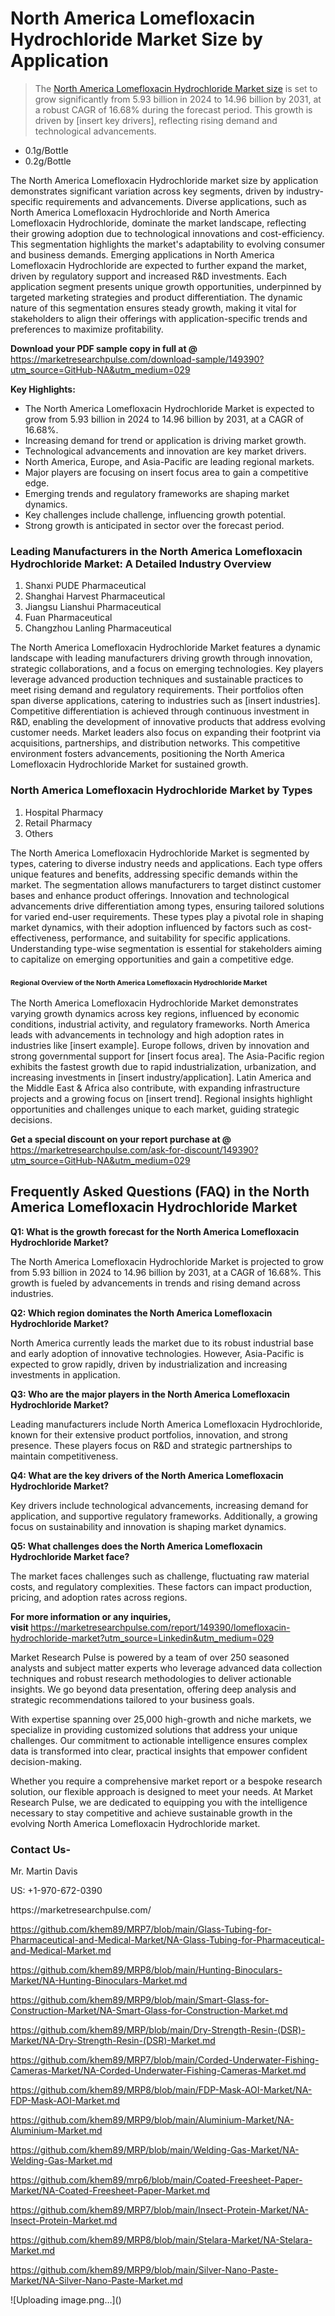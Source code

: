 <h1>North America Lomefloxacin Hydrochloride Market&nbsp;Size by Application</h1><blockquote><p>The <a href="https://marketresearchpulse.com/download-sample/149390?utm_source=GitHub-NA&amp;utm_medium=029">North America Lomefloxacin Hydrochloride Market size</a> is set to grow significantly from 5.93 billion in 2024 to 14.96 billion by 2031, at a robust CAGR of 16.68% during the forecast period. This growth is driven by [insert key drivers], reflecting rising demand and technological advancements.</p></blockquote><ul><li>0.1g/Bottle<li> 0.2g/Bottle</li></ul><p>The North America Lomefloxacin Hydrochloride market size by application demonstrates significant variation across key segments, driven by industry-specific requirements and advancements. Diverse applications, such as North America Lomefloxacin Hydrochloride and North America Lomefloxacin Hydrochloride, dominate the market landscape, reflecting their growing adoption due to technological innovations and cost-efficiency. This segmentation highlights the market's adaptability to evolving consumer and business demands. Emerging applications in North America Lomefloxacin Hydrochloride are expected to further expand the market, driven by regulatory support and increased R&D investments. Each application segment presents unique growth opportunities, underpinned by targeted marketing strategies and product differentiation. The dynamic nature of this segmentation ensures steady growth, making it vital for stakeholders to align their offerings with application-specific trends and preferences to maximize profitability.</p><p><strong>Download your PDF sample copy in full at @ </strong><a href="https://marketresearchpulse.com/download-sample/149390?utm_source=GitHub-NA&amp;utm_medium=029">https://marketresearchpulse.com/download-sample/149390?utm_source=GitHub-NA&amp;utm_medium=029</a></p><p><strong>Key Highlights: </strong></p><ul><li>The North America Lomefloxacin Hydrochloride Market is expected to grow from 5.93 billion in 2024 to 14.96 billion by 2031, at a CAGR of 16.68%.</li><li>Increasing demand for trend or application is driving market growth.</li><li>Technological advancements and innovation are key market drivers.</li><li>North America, Europe, and Asia-Pacific are leading regional markets.</li><li>Major players are focusing on insert focus area to gain a competitive edge.</li><li>Emerging trends and regulatory frameworks are shaping market dynamics.</li><li>Key challenges include challenge, influencing growth potential.</li><li>Strong growth is anticipated in sector over the forecast period.</li></ul><h3>Leading Manufacturers in the North America Lomefloxacin Hydrochloride Market: A Detailed Industry Overview</h3><ol><li>Shanxi PUDE Pharmaceutical</li><li>Shanghai Harvest Pharmaceutical</li><li>Jiangsu Lianshui Pharmaceutical</li><li>Fuan Pharmaceutical</li><li>Changzhou Lanling Pharmaceutical</li></ol><div class="flex max-w-full flex-col flex-grow"><div class="min-h-8 text-message flex w-full flex-col items-end gap-2 whitespace-normal break-words [.text-message+&amp;]:mt-5" dir="auto" data-message-author-role="assistant" data-message-id="fd8432e4-4910-450d-b182-61b7bfb0a01f" data-message-model-slug="gpt-4o"><div class="flex w-full flex-col gap-1 empty:hidden first:pt-[3px]"><div class="markdown prose w-full break-words dark:prose-invert light"><p>The North America Lomefloxacin Hydrochloride Market features a dynamic landscape with leading manufacturers driving growth through innovation, strategic collaborations, and a focus on emerging technologies. Key players leverage advanced production techniques and sustainable practices to meet rising demand and regulatory requirements. Their portfolios often span diverse applications, catering to industries such as [insert industries]. Competitive differentiation is achieved through continuous investment in R&amp;D, enabling the development of innovative products that address evolving customer needs. Market leaders also focus on expanding their footprint via acquisitions, partnerships, and distribution networks. This competitive environment fosters advancements, positioning the North America Lomefloxacin Hydrochloride Market for sustained growth.</p></div></div></div></div><h3>North America Lomefloxacin Hydrochloride Market by Types</h3><ol><li>Hospital Pharmacy<li> Retail Pharmacy<li> Others</li></ol><div class="flex max-w-full flex-col flex-grow"><div class="min-h-8 text-message flex w-full flex-col items-end gap-2 whitespace-normal break-words [.text-message+&amp;]:mt-5" dir="auto" data-message-author-role="assistant" data-message-id="084470be-0bb7-4664-bddf-5156b4f41249" data-message-model-slug="gpt-4o-mini"><div class="flex w-full flex-col gap-1 empty:hidden first:pt-[3px]"><div class="markdown prose w-full break-words dark:prose-invert light"><p>The North America Lomefloxacin Hydrochloride Market is segmented by types, catering to diverse industry needs and applications. Each type offers unique features and benefits, addressing specific demands within the market. The segmentation allows manufacturers to target distinct customer bases and enhance product offerings. Innovation and technological advancements drive differentiation among types, ensuring tailored solutions for varied end-user requirements. These types play a pivotal role in shaping market dynamics, with their adoption influenced by factors such as cost-effectiveness, performance, and suitability for specific applications. Understanding type-wise segmentation is essential for stakeholders aiming to capitalize on emerging opportunities and gain a competitive edge.</p></div></div></div></div><h3><span style="font-size: 11px;">Regional Overview of the North America Lomefloxacin Hydrochloride Market</span></h3><div class="flex max-w-full flex-col flex-grow"><div class="min-h-8 text-message flex w-full flex-col items-end gap-2 whitespace-normal break-words [.text-message+&amp;]:mt-5" dir="auto" data-message-author-role="assistant" data-message-id="e9038762-ce64-4e30-91c9-9bd413514231" data-message-model-slug="gpt-4o-mini"><div class="flex w-full flex-col gap-1 empty:hidden first:pt-[3px]"><div class="markdown prose w-full break-words dark:prose-invert light"><p>The North America Lomefloxacin Hydrochloride Market demonstrates varying growth dynamics across key regions, influenced by economic conditions, industrial activity, and regulatory frameworks. North America leads with advancements in technology and high adoption rates in industries like [insert example]. Europe follows, driven by innovation and strong governmental support for [insert focus area]. The Asia-Pacific region exhibits the fastest growth due to rapid industrialization, urbanization, and increasing investments in [insert industry/application]. Latin America and the Middle East &amp; Africa also contribute, with expanding infrastructure projects and a growing focus on [insert trend]. Regional insights highlight opportunities and challenges unique to each market, guiding strategic decisions.</p></div></div></div></div><p><strong>Get a special discount on your report purchase at @ </strong><a href="https://marketresearchpulse.com/ask-for-discount/149390?utm_source=GitHub-NA&amp;utm_medium=029">https://marketresearchpulse.com/ask-for-discount/149390?utm_source=GitHub-NA&amp;utm_medium=029</a></p><h2>Frequently Asked Questions (FAQ) in the North America Lomefloxacin Hydrochloride Market</h2><p><strong>Q1: What is the growth forecast for the North America Lomefloxacin Hydrochloride Market?</strong></p><p>The North America Lomefloxacin Hydrochloride Market is projected to grow from 5.93 billion in 2024 to 14.96 billion by 2031, at a CAGR of 16.68%. This growth is fueled by advancements in trends and rising demand across industries.</p><p><strong>Q2: Which region dominates the North America Lomefloxacin Hydrochloride Market?</strong></p><p>North America currently leads the market due to its robust industrial base and early adoption of innovative technologies. However, Asia-Pacific is expected to grow rapidly, driven by industrialization and increasing investments in application.</p><p><strong>Q3: Who are the major players in the North America Lomefloxacin Hydrochloride Market?</strong></p><p>Leading manufacturers include North America Lomefloxacin Hydrochloride, known for their extensive product portfolios, innovation, and strong presence. These players focus on R&amp;D and strategic partnerships to maintain competitiveness.</p><p><strong>Q4: What are the key drivers of the North America Lomefloxacin Hydrochloride Market?</strong></p><p>Key drivers include technological advancements, increasing demand for application, and supportive regulatory frameworks. Additionally, a growing focus on sustainability and innovation is shaping market dynamics.</p><p><strong>Q5: What challenges does the North America Lomefloxacin Hydrochloride Market face?</strong></p><p>The market faces challenges such as challenge, fluctuating raw material costs, and regulatory complexities. These factors can impact production, pricing, and adoption rates across regions.</p><p><strong>For more information or any inquiries, visit&nbsp;</strong><a href="https://marketresearchpulse.com/report/149390/lomefloxacin-hydrochloride-market?utm_source=Linkedin&utm_medium=029">https://marketresearchpulse.com/report/149390/lomefloxacin-hydrochloride-market?utm_source=Linkedin&utm_medium=029</a></p><p>Market Research Pulse is powered by a team of over 250 seasoned analysts and subject matter experts who leverage advanced data collection techniques and robust research methodologies to deliver actionable insights. We go beyond data presentation, offering deep analysis and strategic recommendations tailored to your business goals.</p><p>With expertise spanning over 25,000 high-growth and niche markets, we specialize in providing customized solutions that address your unique challenges. Our commitment to actionable intelligence ensures complex data is transformed into clear, practical insights that empower confident decision-making.</p><p>Whether you require a comprehensive market report or a bespoke research solution, our flexible approach is designed to meet your needs. At Market Research Pulse, we are dedicated to equipping you with the intelligence necessary to stay competitive and achieve sustainable growth in the evolving North America Lomefloxacin Hydrochloride market.</p><h3><strong>Contact Us-</strong></h3><p>Mr. Martin Davis</p><p>US: +1-970-672-0390</p><p>https://marketresearchpulse.com/</p><p><a href="https://github.com/khem89/MRP7/blob/main/Glass-Tubing-for-Pharmaceutical-and-Medical-Market/NA-Glass-Tubing-for-Pharmaceutical-and-Medical-Market.md">https://github.com/khem89/MRP7/blob/main/Glass-Tubing-for-Pharmaceutical-and-Medical-Market/NA-Glass-Tubing-for-Pharmaceutical-and-Medical-Market.md</a></p><p><a href="https://github.com/khem89/MRP8/blob/main/Hunting-Binoculars-Market/NA-Hunting-Binoculars-Market.md">https://github.com/khem89/MRP8/blob/main/Hunting-Binoculars-Market/NA-Hunting-Binoculars-Market.md</a></p><p><a href="https://github.com/khem89/MRP9/blob/main/Smart-Glass-for-Construction-Market/NA-Smart-Glass-for-Construction-Market.md">https://github.com/khem89/MRP9/blob/main/Smart-Glass-for-Construction-Market/NA-Smart-Glass-for-Construction-Market.md</a></p><p><a href="https://github.com/khem89/MRP/blob/main/Dry-Strength-Resin-(DSR)-Market/NA-Dry-Strength-Resin-(DSR)-Market.md">https://github.com/khem89/MRP/blob/main/Dry-Strength-Resin-(DSR)-Market/NA-Dry-Strength-Resin-(DSR)-Market.md</a></p><p><a href="https://github.com/khem89/MRP7/blob/main/Corded-Underwater-Fishing-Cameras-Market/NA-Corded-Underwater-Fishing-Cameras-Market.md">https://github.com/khem89/MRP7/blob/main/Corded-Underwater-Fishing-Cameras-Market/NA-Corded-Underwater-Fishing-Cameras-Market.md</a></p><p><a href="https://github.com/khem89/MRP8/blob/main/FDP-Mask-AOI-Market/NA-FDP-Mask-AOI-Market.md">https://github.com/khem89/MRP8/blob/main/FDP-Mask-AOI-Market/NA-FDP-Mask-AOI-Market.md</a></p><p><a href="https://github.com/khem89/MRP9/blob/main/Aluminium-Market/NA-Aluminium-Market.md">https://github.com/khem89/MRP9/blob/main/Aluminium-Market/NA-Aluminium-Market.md</a></p><p><a href="https://github.com/khem89/MRP/blob/main/Welding-Gas-Market/NA-Welding-Gas-Market.md">https://github.com/khem89/MRP/blob/main/Welding-Gas-Market/NA-Welding-Gas-Market.md</a></p><p><a href="https://github.com/khem89/mrp6/blob/main/Coated-Freesheet-Paper-Market/NA-Coated-Freesheet-Paper-Market.md">https://github.com/khem89/mrp6/blob/main/Coated-Freesheet-Paper-Market/NA-Coated-Freesheet-Paper-Market.md</a></p><p><a href="https://github.com/khem89/MRP7/blob/main/Insect-Protein-Market/NA-Insect-Protein-Market.md">https://github.com/khem89/MRP7/blob/main/Insect-Protein-Market/NA-Insect-Protein-Market.md</a></p><p><a href="https://github.com/khem89/MRP8/blob/main/Stelara-Market/NA-Stelara-Market.md">https://github.com/khem89/MRP8/blob/main/Stelara-Market/NA-Stelara-Market.md</a></p><p><a href="https://github.com/khem89/MRP9/blob/main/Silver-Nano-Paste-Market/NA-Silver-Nano-Paste-Market.md">https://github.com/khem89/MRP9/blob/main/Silver-Nano-Paste-Market/NA-Silver-Nano-Paste-Market.md</a></p>
![Uploading image.png…]()
